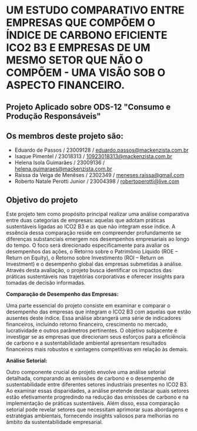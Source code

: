# UM ESTUDO COMPARATIVO ENTRE EMPRESAS QUE COMPÕEM O ÍNDICE DE CARBONO EFICIENTE ICO2 B3 E EMPRESAS DE UM MESMO SETOR QUE NÃO O COMPÕEM - UMA VISÃO SOB O ASPECTO FINANCEIRO. 

## Projeto Aplicado sobre ODS-12 "Consumo e Produção Responsáveis"
## **Os membros deste projeto são:**
- Eduardo de Passos / 23009128 / eduardo.passos@mackenzista.com.br 
- Isaque Pimentel / 23018313 / 10923018313@mackenzista.com.br
- Helena Isola Guimarães / 23009136 / helena.guimaraes@mackenzista.com.br
- Raíssa da Veiga de Menêses / 2302349 / meneses.raissa@gmail.com
- Roberto Natale Perotti Junior / 23004398 / robertoperotti@live.com
## **Objetivo do projeto**

Este projeto tem como propósito principal realizar uma análise comparativa entre duas categorias de empresas: aquelas que adotam práticas sustentáveis ligadas ao ICO2 B3 e as que não integram esse índice. A essência dessa comparação reside em compreender profundamente se diferenças substanciais emergem nos desempenhos empresariais ao longo do tempo. O foco será direcionado especificamente para avaliar os desempenhos das ações, o Retorno sobre o Patrimônio Líquido (ROE – Return on Equity), o Retorno sobre Investimento (ROI – Return on Investment) e o desempenho global das empresas submetidas à análise. Através desta avaliação, o projeto busca identificar os impactos das práticas sustentáveis nas trajetórias corporativas e oferecer insights para tomadas de decisão informadas. 

**Comparação de Desempenho das Empresas:**

Uma parte essencial do projeto consiste em examinar e comparar o desempenho das empresas que integram o ICO2 B3 com aquelas que estão ausentes deste índice. Essa análise abrangerá uma série de indicadores financeiros, incluindo retorno financeiro, crescimento no mercado, lucratividade e outros parâmetros pertinentes. O objetivo subjacente é investigar se as empresas que direcionam seus esforços para a eficiência de carbono e a sustentabilidade ambiental apresentam resultados financeiros mais robustos e vantagens competitivas em relação às demais.

**Análise Setorial:**

Outro componente crucial do projeto envolve uma análise setorial detalhada, comparando as emissões de carbono e o desempenho de sustentabilidade entre diferentes setores industriais presentes no ICO2 B3. Ao examinar essas disparidades, a análise pretende destacar quais setores estão efetivamente progredindo na redução das emissões de carbono e na implementação de práticas sustentáveis. Além disso, essa comparação setorial pode revelar setores que necessitam aprimorar suas abordagens e estratégias ambientais, fornecendo insights valiosos para melhorias no âmbito da sustentabilidade empresarial.
<!-- ## **Dados utilizados e ferramentas necessárias** -->


